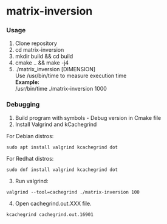 # matrix-inversion

### Usage
1. Clone repository
2. cd matrix-inversion
3. mkdir build && cd build
4. cmake .. && make -j4
5. ./matrix_inversion [DIMENSION]\
   Use /usr/bin/time to measure execution time\
   **Example:**\
   /usr/bin/time ./matrix-inversion 1000

### Debugging
1. Build program with symbols - Debug version in Cmake file
2. Install Valgrind and kCachegrind

For Debian distros:
```console
sudo apt install valgrind kcachegrind dot
```

For Redhat distros:
```console
sudo dnf install valgrind kcachegrind dot
```

3. Run valgrind:
```console
valgrind --tool=cachegrind ./matrix-inversion 100
```
4. Open cachegrind.out.XXX file.
```console
kcachegrind cachegrind.out.16901
```
